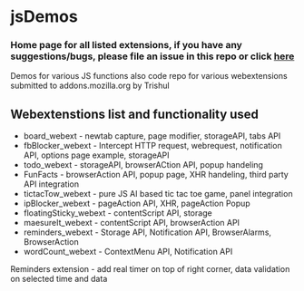 # jsDemos

### Home page for all listed extensions, if you have any suggestions/bugs, please file an issue in this repo or click [here](https://github.com/tsl143/jsDemos/issues/new)

Demos for various JS functions also code repo for various webextensions submitted to addons.mozilla.org by Trishul


## Webextenstions list and functionality used
* board_webext - newtab capture, page modifier, storageAPI, tabs API
* fbBlocker_webext - Intercept HTTP request, webrequest, notification API, options page example, storageAPI
* todo_webext - storageAPI, browserACtion API, popup handeling
* FunFacts - browserAction API, popup page, XHR handeling, third party API integration
* tictacTow_webext - pure JS AI based tic tac toe game, panel integration
* ipBlocker_webext - pageAction API, XHR, pageAction Popup
* floatingSticky_webext - contentScript API, storage
* maesureIt_webext - contentScript API, browserAction API
* reminders_webext - Storage API, Notification API, BrowserAlarms, BrowserAction
* wordCount_webext - ContextMenu API, Notification API

Reminders extension - add real timer on top of right corner, data validation on selected time and data

